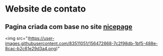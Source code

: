 # Website de contato

## Pagina criada com base no site [nicepage](https://nicepage.com/website-templates/preview/i-am-freelance-graphic-designer-105166?device=desktop)

<img src="(https://user-images.githubusercontent.com/83511051/156472668-7c2f98db-1bf5-488e-8cac-b2c61e29d3a4.png)"
